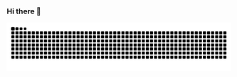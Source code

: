### Hi there 👋

![Snake animation](https://github.com/Blackburn060/Blackburn060/blob/output/github-contribution-grid-snake.svg)

